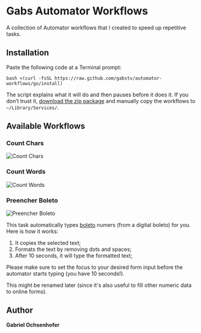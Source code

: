 # Gabs Automator Workflows
A collection of Automator workflows that I created to speed up repetitive tasks.

## Installation
Paste the following code at a Terminal prompt:

```shell
bash <(curl -fsSL https://raw.github.com/gabstv/automator-workflows/go/install)
```

The script explains what it will do and then pauses before it does it. If you don’t trust it, [download the zip package](https://github.com/gabstv/automator-workflows/releases) and manually copy the workflows to `~/Library/Services/`.

## Available Workflows

### Count Chars
![Count Chars](https://s3.amazonaws.com/gabstv-github/automator-workflows/count-chars.jpg)

### Count Words
![Count Words](https://s3.amazonaws.com/gabstv-github/automator-workflows/count-words.jpg)

### Preencher Boleto
![Preencher Boleto](https://s3.amazonaws.com/gabstv-github/automator-workflows/preencher-boleto.jpg)

This task automatically types [boleto](http://en.wikipedia.org/wiki/Boleto) numers (from a digital boleto) for you. Here is how it works:

1. It copies the selected text;
2. Formats the text by removing dots and spaces;
3. After 10 seconds, it will type the formatted text;

Please make sure to set the focus to your desired form input before the automator starts typing (you have 10 seconds!).

This might be renamed later (since it's also useful to fill other numeric data to online forms).

## Author
**Gabriel Ochsenhofer**
